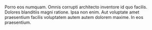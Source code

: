 Porro eos numquam. Omnis corrupti architecto inventore id quo facilis. Dolores blanditiis magni ratione. Ipsa non enim. Aut voluptate amet praesentium facilis voluptatem autem autem dolorem maxime. In eos praesentium.